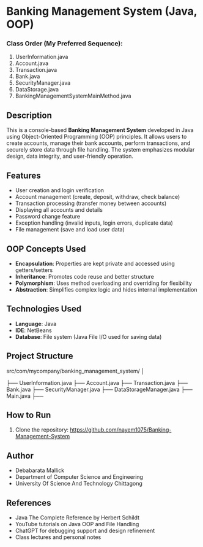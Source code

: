 #  Banking Management System (Java, OOP)

### Class Order (My Preferred Sequence):

1. UserInformation.java
2. Account.java
3. Transaction.java
4. Bank.java
5. SecurityManager.java
6. DataStorage.java
7. BankingManagementSystemMainMethod.java

##  Description
This is a console-based **Banking Management System** developed in Java using Object-Oriented Programming (OOP) principles. It allows users to create accounts, manage their bank accounts, perform transactions, and securely store data through file handling. The system emphasizes modular design, data integrity, and user-friendly operation.


##  Features

-  User creation and login verification  
-  Account management (create, deposit, withdraw, check balance)  
-  Transaction processing (transfer money between accounts)  
-  Displaying all accounts and details  
-  Password change feature  
-  Exception handling (invalid inputs, login errors, duplicate data)  
-  File management (save and load user data)


##  OOP Concepts Used

- **Encapsulation**: Properties are kept private and accessed using getters/setters  
- **Inheritance**: Promotes code reuse and better structure  
- **Polymorphism**: Uses method overloading and overriding for flexibility  
- **Abstraction**: Simplifies complex logic and hides internal implementation


##  Technologies Used

- **Language**: Java  
- **IDE**: NetBeans  
- **Database**: File system (Java File I/O used for saving data)


##  Project Structure

src/com/mycompany/banking_management_system/ │ 

├── UserInformation.java 
├── Account.java 
├── Transaction.java
├── Bank.java
├── SecurityManager.java 
├── DataStorageManager.java 
├── Main.java ├── 


##  How to Run

1. Clone the repository:
   https://github.com/nayem1075/Banking-Management-System

## Author
 
-  Debabarata Mallick
-  Department of Computer Science and Engineering
-  University Of Science And Technology Chittagong

## References

-  Java The Complete Reference by Herbert Schildt
-  YouTube tutorials on Java OOP and File Handling
-  ChatGPT for debugging support and design refinement
-  Class lectures and personal notes



